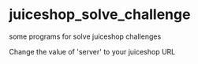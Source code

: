 # juiceshop_solve_challenge
some programs for solve juiceshop challenges

Change the value of 'server' to your juiceshop URL

